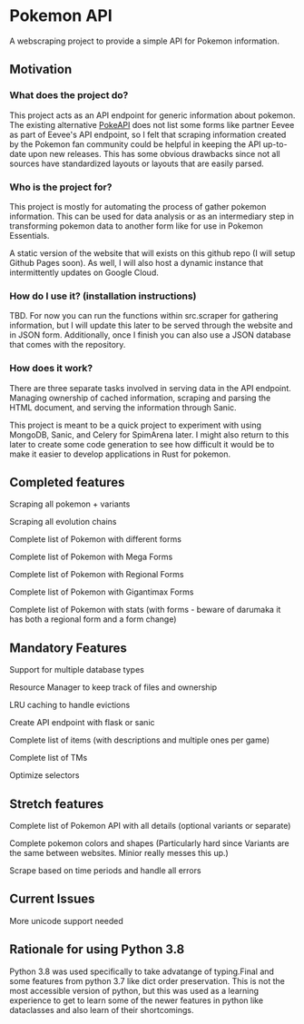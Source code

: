 # Pokemon API

A webscraping project to provide a simple API for Pokemon information.

## Motivation

### What does the project do?

This project acts as an API endpoint for generic information about pokemon. The existing alternative [PokeAPI](https://pokeapi.co/) does not list some forms like partner Eevee as part of Eevee's API endpoint, so I felt that scraping information created by the Pokemon fan community could be helpful in keeping the API up-to-date upon new releases. This has some obvious drawbacks since not all sources have standardized layouts or layouts that are easily parsed.

### Who is the project for?

This project is mostly for automating the process of gather pokemon information. This can be used for data analysis or as an intermediary step in transforming pokemon data to another form like for use in Pokemon Essentials.

A static version of the website that will exists on this github repo (I will setup Github Pages soon). As well, I will also host a dynamic instance that intermittently updates on Google Cloud.

### How do I use it? (installation instructions)

TBD. For now you can run the functions within src.scraper for gathering information, but I will update this later
to be served through the website and in JSON form. Additionally, once I finish you can also use a JSON database that comes with the repository.

### How does it work?

There are three separate tasks involved in serving data in the API endpoint. Managing ownership of cached information, scraping and parsing the HTML document, and serving the information through Sanic.

This project is meant to be a quick project to experiment with using MongoDB, Sanic, and Celery for SpimArena later. I might also return to this later to create some code generation to see how difficult it would be to make it easier to develop applications in Rust for pokemon.

## Completed features

Scraping all pokemon + variants

Scraping all evolution chains

Complete list of Pokemon with different forms

Complete list of Pokemon with Mega Forms

Complete list of Pokemon with Regional Forms

Complete list of Pokemon with Gigantimax Forms

Complete list of Pokemon with stats (with forms - beware of darumaka it has both a regional form and a form change)

## Mandatory Features

Support for multiple database types

Resource Manager to keep track of files and ownership

LRU caching to handle evictions

Create API endpoint with flask or sanic

Complete list of items (with descriptions and multiple ones per game)

Complete list of TMs

Optimize selectors

## Stretch features

Complete list of Pokemon API with all details (optional variants or separate)

Complete pokemon colors and shapes (Particularly hard since Variants are the same between websites. Minior really messes this up.)

Scrape based on time periods and handle all errors

## Current Issues

More unicode support needed

## Rationale for using Python 3.8

Python 3.8 was used specifically to take advatange of typing.Final and some features from python 3.7 like dict order preservation. This is not the most accessible version of python, but this was used as a learning experience to get to learn some of the newer features in python like dataclasses and also learn of their shortcomings.
